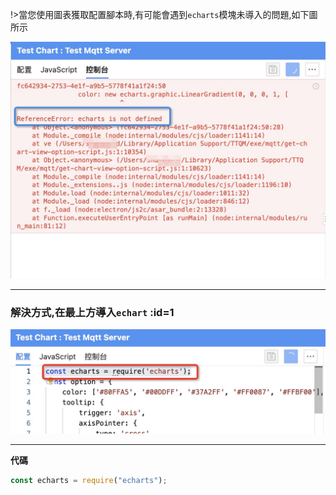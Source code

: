 !>當您使用圖表獲取配置腳本時,有可能會遇到`echarts`模塊未導入的問題,如下圖所示

![Echart Not Found](_media/echarts-not-found/1.jpg ":size=600")

---

### 解決方式,在最上方導入`echart` :id=1

![Resolve Echart Not Found](_media/echarts-not-found/2.jpg ":size=600")

---

**代碼**

```javascript
const echarts = require("echarts");
```
